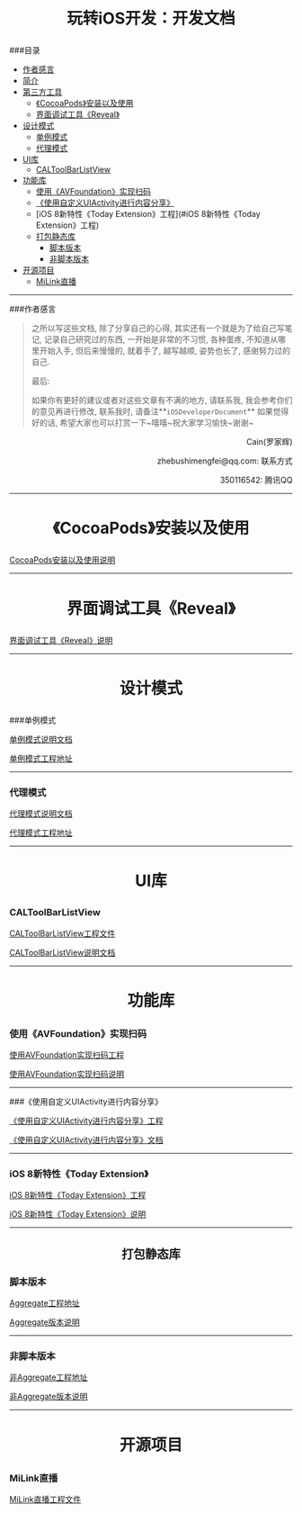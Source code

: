 # <p align="center">玩转iOS开发：开发文档</p>

###目录
- [作者感言](#作者感言)
- [简介](#简介)
- [第三方工具](#第三方工具)
	- [《CocoaPods》安装以及使用](#《CocoaPods》安装以及使用)
	- [界面调试工具《Reveal》](#界面调试工具《Reveal》)
- [设计模式](#设计模式)
  - [单例模式](#单例模式)
  - [代理模式](#代理模式)
- [UI库](#UI库)
  - [CALToolBarListView](#CALToolBarListView)
- [功能库](#功能库)
  - [使用《AVFoundation》实现扫码](#使用《AVFoundation》实现扫码)
  - [《使用自定义UIActivity进行内容分享》](#《使用自定义UIActivity进行内容分享》)
  - [iOS 8新特性《Today Extension》工程](#iOS 8新特性《Today Extension》工程)
  - [打包静态库](#打包静态库)
	  - [脚本版本](#脚本版本)
	  - [非脚本版本](#非脚本版本)
- [开源项目](#开源项目)
  - [MiLink直播](#MiLink直播)

---
###作者感言
> 之所以写这些文档, 除了分享自己的心得, 其实还有一个就是为了给自己写笔记, 记录自己研究过的东西, 一开始是非常的不习惯, 各种蛋疼, 不知道从哪里开始入手, 但后来慢慢的, 就着手了, 越写越顺, 姿势也长了, 感谢努力过的自己.
>
> 最后:
>
> 如果你有更好的建议或者对这些文章有不满的地方, 请联系我, 我会参考你们的意见再进行修改, 联系我时, 请备注**`iOSDeveloperDocument`** 如果觉得好的话, 希望大家也可以打赏一下~嘻嘻~祝大家学习愉快~谢谢~

<p align="right">Cain(罗家辉)</p>

<p align="right">zhebushimengfei@qq.com: 联系方式</p>

<p align="right">350116542: 腾讯QQ</p>

---
# <p align="center">《CocoaPods》安装以及使用</p>

[CocoaPods安装以及使用说明](https://github.com/CainRun/iOSDeveloperDocument/blob/master/%E7%8E%A9%E8%BD%ACiOS%E5%BC%80%E5%8F%91%EF%BC%9A%E3%80%8ACocoaPods%E3%80%8B%E5%AE%89%E8%A3%85%E5%8F%8A%E4%BD%BF%E7%94%A8%E6%95%99%E7%A8%8B/%E7%8E%A9%E8%BD%ACiOS%E5%BC%80%E5%8F%91%EF%BC%9A%E3%80%8ACocoaPods%E3%80%8B%E5%AE%89%E8%A3%85%E5%8F%8A%E4%BD%BF%E7%94%A8%E6%95%99%E7%A8%8B/%E7%8E%A9%E8%BD%ACiOS%E5%BC%80%E5%8F%91%EF%BC%9A%E3%80%8ACocoaPods%E3%80%8B%E5%AE%89%E8%A3%85%E5%8F%8A%E4%BD%BF%E7%94%A8%E6%95%99%E7%A8%8B.md)

---
# <p align="center">界面调试工具《Reveal》</p>

[界面调试工具《Reveal》说明](https://github.com/CainRun/iOSDeveloperDocument/blob/master/%E7%8E%A9%E8%BD%ACiOS%E5%BC%80%E5%8F%91%EF%BC%9A%E7%95%8C%E9%9D%A2%E8%B0%83%E8%AF%95%E5%B7%A5%E5%85%B7%E3%80%8AReveal%E3%80%8B/%E7%8E%A9%E8%BD%ACiOS%E5%BC%80%E5%8F%91%EF%BC%9A%E7%95%8C%E9%9D%A2%E8%B0%83%E8%AF%95%E5%B7%A5%E5%85%B7%E3%80%8AReveal%E3%80%8B/%E7%8E%A9%E8%BD%ACiOS%E5%BC%80%E5%8F%91%EF%BC%9A%E7%95%8C%E9%9D%A2%E8%B0%83%E8%AF%95%E5%B7%A5%E5%85%B7%E3%80%8AReveal%E3%80%8B.md)

---
# <p align="center">设计模式</p>
###单例模式

[单例模式说明文档](https://github.com/CainRun/DesignPattern/blob/master/SingletonPattern/SingletonPattern%E8%AF%B4%E6%98%8E/%E7%8E%A9%E8%BD%ACiOS%E5%BC%80%E5%8F%91%EF%BC%9A%E3%80%8AiOS%E8%AE%BE%E8%AE%A1%E6%A8%A1%E5%BC%8F%20%E2%80%94%20%E5%8D%95%E4%BE%8B%E6%A8%A1%E5%BC%8F%E3%80%8B.md)

[单例模式工程地址](https://github.com/CainRun/DesignPattern/tree/master/SingletonPattern/SingletonPattern%E5%B7%A5%E7%A8%8B%E6%96%87%E4%BB%B6)

---
### 代理模式

[代理模式说明文档](https://github.com/CainRun/DesignPattern/blob/master/ProxyPattern/ProxyPattern%E8%AF%B4%E6%98%8E/%E7%8E%A9%E8%BD%ACiOS%E5%BC%80%E5%8F%91%EF%BC%9A%E3%80%8AiOS%E8%AE%BE%E8%AE%A1%E6%A8%A1%E5%BC%8F%20%E2%80%94%20%E4%BB%A3%E7%90%86%E6%A8%A1%E5%BC%8F%E3%80%8B.md)

[代理模式工程地址](https://github.com/CainRun/DesignPattern/tree/master/ProxyPattern/ProxyPattern%E5%B7%A5%E7%A8%8B%E6%96%87%E4%BB%B6)

---

# <p align="center">UI库</p>

### CALToolBarListView

[CALToolBarListView工程文件](https://github.com/CainRun/CALToolBarView)

[CALToolBarListView说明文档](https://github.com/CainRun/CALToolBarView/blob/master/README.md)

---

# <p align="center">功能库</p>

### 使用《AVFoundation》实现扫码

[使用AVFoundation实现扫码工程](https://github.com/CainRun/CALScanQRCode)

[使用AVFoundation实现扫码说明](https://github.com/CainRun/iOSDeveloperDocument/blob/master/%E7%8E%A9%E8%BD%ACiOS%E5%BC%80%E5%8F%91%EF%BC%9A%E4%BD%BF%E7%94%A8AVFoundation%E5%AE%9E%E7%8E%B0%E6%89%AB%E7%A0%81%20/%E7%8E%A9%E8%BD%ACiOS%E5%BC%80%E5%8F%91%EF%BC%9A%E4%BD%BF%E7%94%A8AVFoundation%E5%AE%9E%E7%8E%B0%E6%89%AB%E7%A0%81/iOS%E5%AD%A6%E4%B9%A0%EF%BC%9A%E4%BD%BF%E7%94%A8AVFoundation%E5%AE%9E%E7%8E%B0%E6%89%AB%E7%A0%81.md)

---
###《使用自定义UIActivity进行内容分享》

[《使用自定义UIActivity进行内容分享》工程](https://github.com/CainRun/ActivityControllerDemo/tree/master/UIActivityViewControllerDemo)

[《使用自定义UIActivity进行内容分享》文档](https://github.com/CainRun/ActivityControllerDemo/blob/master/README.md)

---
### iOS 8新特性《Today Extension》

[iOS 8新特性《Today Extension》工程](https://github.com/CainRun/TodayExtensionExample)

[iOS 8新特性《Today Extension》说明](https://github.com/CainRun/iOSDeveloperDocument/blob/master/%E7%8E%A9%E8%BD%ACiOS%E5%BC%80%E5%8F%91%EF%BC%9AiOS%208%20%E6%96%B0%E7%89%B9%E6%80%A7%E3%80%8AToday%20Extension%E3%80%8B/%E7%8E%A9%E8%BD%ACiOS%EF%BC%9AiOS%208%20%E6%96%B0%E7%89%B9%E6%80%A7%E3%80%8AToday%20Extension%E3%80%8B/%E7%8E%A9%E8%BD%ACiOS%EF%BC%9AiOS%208%20%E6%96%B0%E7%89%B9%E6%80%A7%E3%80%8AToday%20Extension%E3%80%8B.md)

---
## <p align="center">打包静态库</p>

### 脚本版本

[Aggregate工程地址](https://github.com/CainRun/CreateGeneralFramework/tree/master/AggregateFramework)

[Aggregate版本说明](https://github.com/CainRun/CreateGeneralFramework/blob/master/AggregateFramework/AggregateFramework%E8%AF%B4%E6%98%8E.md)

---
### 非脚本版本

[非Aggregate工程地址](https://github.com/CainRun/CreateGeneralFramework/tree/master/NotAggregateFramework)

[非Aggregate版本说明](https://github.com/CainRun/CreateGeneralFramework/blob/master/NotAggregateFramework/NotAggregateFramework%E8%AF%B4%E6%98%8E.md)

---

# <p align="center">开源项目</p>

### MiLink直播

[MiLink直播工程文件](https://github.com/CainRun/MiLink/tree/master/MiLink)

